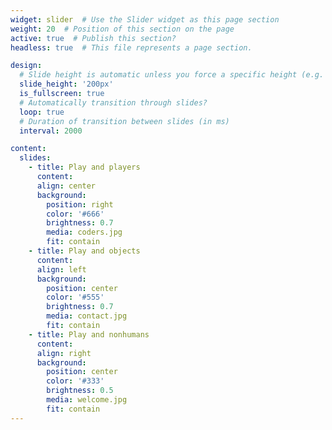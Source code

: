 ```yaml
---
widget: slider  # Use the Slider widget as this page section
weight: 20  # Position of this section on the page
active: true  # Publish this section?
headless: true  # This file represents a page section.

design:
  # Slide height is automatic unless you force a specific height (e.g. '400px')
  slide_height: '200px'
  is_fullscreen: true
  # Automatically transition through slides?
  loop: true
  # Duration of transition between slides (in ms)
  interval: 2000

content:
  slides:
    - title: Play and players
      content: 
      align: center
      background:
        position: right
        color: '#666'
        brightness: 0.7
        media: coders.jpg
        fit: contain
    - title: Play and objects
      content: 
      align: left
      background:
        position: center
        color: '#555'
        brightness: 0.7
        media: contact.jpg
        fit: contain
    - title: Play and nonhumans
      content: 
      align: right
      background:
        position: center
        color: '#333'
        brightness: 0.5
        media: welcome.jpg
        fit: contain
---
```

